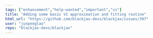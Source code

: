 ```yaml
---
tags: ["enhancement","help-wanted","important","vi"]
title: "Adding some basic VI approximation and fitting routine"
html_url: "https://github.com/blackjax-devs/blackjax/issues/397"
user: "junpenglao"
repo: "blackjax-devs/blackjax"
---
```


